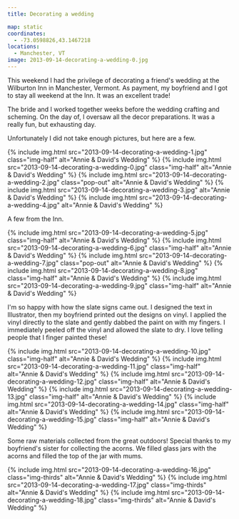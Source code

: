 ```yaml
---
title: Decorating a wedding

map: static
coordinates:
  - -73.0598826,43.1467218
locations:
  - Manchester, VT
image: 2013-09-14-decorating-a-wedding-0.jpg
---
```


This weekend I had the privilege of decorating a friend's wedding at the Wilburton Inn in Manchester, Vermont. As payment, my boyfriend and I got to stay all weekend at the Inn. It was an excellent trade!

The bride and I worked together weeks before the wedding crafting and scheming. On the day of, I oversaw all the decor preparations. It was a really fun, but exhausting day.

Unfortunately I did not take enough pictures, but here are a few.

<div class="photos">

{% include img.html src="2013-09-14-decorating-a-wedding-1.jpg"  class="img-half" alt="Annie &amp; David's Wedding" %}
{% include img.html src="2013-09-14-decorating-a-wedding-0.jpg" class="img-half" alt="Annie &amp; David's Wedding" %}
{% include img.html src="2013-09-14-decorating-a-wedding-2.jpg" class="pop-out" alt="Annie &amp; David's Wedding" %}
{% include img.html src="2013-09-14-decorating-a-wedding-3.jpg"  alt="Annie &amp; David's Wedding" %}
{% include img.html src="2013-09-14-decorating-a-wedding-4.jpg"  alt="Annie &amp; David's Wedding" %}

</div>

A few from the Inn.

<div class="photos">

{% include img.html src="2013-09-14-decorating-a-wedding-5.jpg" class="img-half" alt="Annie &amp; David's Wedding" %}
{% include img.html src="2013-09-14-decorating-a-wedding-6.jpg"  class="img-half" alt="Annie &amp; David's Wedding" %}
{% include img.html src="2013-09-14-decorating-a-wedding-7.jpg" class="pop-out" alt="Annie &amp; David's Wedding" %}
{% include img.html src="2013-09-14-decorating-a-wedding-8.jpg" class="img-half" alt="Annie &amp; David's Wedding" %}
{% include img.html src="2013-09-14-decorating-a-wedding-9.jpg"  class="img-half" alt="Annie &amp; David's Wedding" %}

</div>

I'm so happy with how the slate signs came out. I designed the text in Illustrator, then my boyfriend printed out the designs on vinyl. I applied the vinyl directly to the slate and gently dabbed the paint on with my fingers. I immediately peeled off the vinyl and allowed the slate to dry. I love telling people that I finger painted these!

<div class="photos">

{% include img.html src="2013-09-14-decorating-a-wedding-10.jpg" class="img-half" alt="Annie &amp; David's Wedding" %}
{% include img.html src="2013-09-14-decorating-a-wedding-11.jpg" class="img-half" alt="Annie &amp; David's Wedding" %}
{% include img.html src="2013-09-14-decorating-a-wedding-12.jpg" class="img-half" alt="Annie &amp; David's Wedding" %}
{% include img.html src="2013-09-14-decorating-a-wedding-13.jpg" class="img-half" alt="Annie &amp; David's Wedding" %}
{% include img.html src="2013-09-14-decorating-a-wedding-14.jpg" class="img-half" alt="Annie &amp; David's Wedding" %}
{% include img.html src="2013-09-14-decorating-a-wedding-15.jpg" class="img-half" alt="Annie &amp; David's Wedding" %}

</div>

Some raw materials collected from the great outdoors! Special thanks to my boyfriend's sister for collecting the acorns. We filled glass jars with the acorns and filled the top of the jar with mums.

<div class="photos">

{% include img.html src="2013-09-14-decorating-a-wedding-16.jpg" class="img-thirds" alt="Annie &amp; David's Wedding" %}
{% include img.html src="2013-09-14-decorating-a-wedding-17.jpg" class="img-thirds" alt="Annie &amp; David's Wedding" %}
{% include img.html src="2013-09-14-decorating-a-wedding-18.jpg" class="img-thirds" alt="Annie &amp; David's Wedding" %}

</div>

